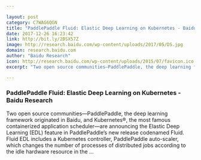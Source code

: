 ```yaml
---

layout: post
category: C7WAG6QGN
title: "PaddlePaddle Fluid: Elastic Deep Learning on Kubernetes - Baidu Research"
date: 2017-12-26 16:23:42
link: http://bit.ly/2BSX57Z
image: http://research.baidu.com/wp-content/uploads/2017/05/DS.jpg
domain: research.baidu.com
author: "Baidu Research"
icon: http://research.baidu.com/wp-content/uploads/2015/07/favicon.ico
excerpt: "Two open source communities—PaddlePaddle, the deep learning framework originated in Baidu, and Kubernetes®, the most famous containerized application scheduler—are announcing the Elastic Deep Learning (EDL) feature in PaddlePaddle’s new release codenamed Fluid. Fluid EDL includes a Kubernetes controller, PaddlePaddle auto-scaler, which changes the number of processes of distributed jobs according to the idle hardware resource in the …"

---
```


### PaddlePaddle Fluid: Elastic Deep Learning on Kubernetes - Baidu Research

Two open source communities—PaddlePaddle, the deep learning framework originated in Baidu, and Kubernetes®, the most famous containerized application scheduler—are announcing the Elastic Deep Learning (EDL) feature in PaddlePaddle’s new release codenamed Fluid. Fluid EDL includes a Kubernetes controller, PaddlePaddle auto-scaler, which changes the number of processes of distributed jobs according to the idle hardware resource in the …